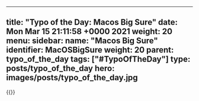 
---
title: "Typo of the Day: Macos Big Sure"
date: Mon Mar 15 21:11:58 +0000 2021
weight: 20
menu:
  sidebar:
    name: "Macos Big Sure"
    identifier: MacOSBigSure
    weight: 20
    parent: typo_of_the_day
tags: ["#TypoOfTheDay"]
type: posts/typo_of_the_day
hero: images/posts/typo_of_the_day.jpg
---


{{<tweet user="mariatta" id="1371569887739449346">}}

